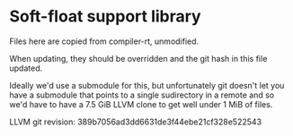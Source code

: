Soft-float support library
==========================

Files here are copied from compiler-rt, unmodified.

When updating, they should be overridden and the git hash in this file updated.

Ideally we'd use a submodule for this, but unfortunately git doesn't let you have a submodule that points to a single sudirectory in a remote and so we'd have to have a 7.5 GiB LLVM clone to get well under 1 MiB of files.

LLVM git revision: 389b7056ad3dd6631de3f44ebe21cf328e522543
